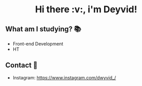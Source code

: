 <h1 align="center">Hi there :v:, i'm Deyvid!</h1>

## What am I studying? :books:
* Front-end Development
* HT

## Contact :e-mail:
* Instagram: https://www.instagram.com/dwyvid_/
